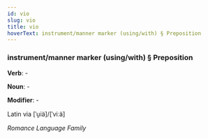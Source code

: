 ```yaml
---
id: vio
slug: vio
title: vio
hoverText: instrument/manner marker (using/with) § Preposition
---
```


### instrument/manner marker (using/with) § Preposition

**Verb**: -

**Noun**: -

**Modifier**: -

Latin via [ˈu̯iä]/[ˈviːä]

*Romance Language Family*